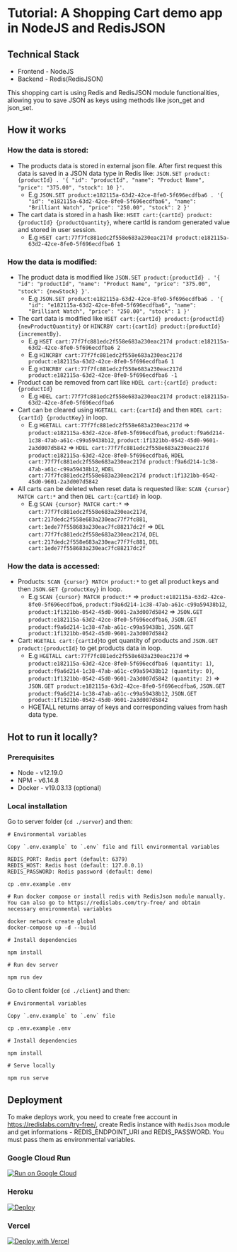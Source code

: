 # Tutorial: A Shopping Cart demo app in NodeJS and RedisJSON

## Technical Stack

- Frontend - NodeJS
- Backend - Redis(RedisJSON)

This shopping cart is using Redis and RedisJSON module functionalities, allowing you to save JSON as keys using methods like json_get and json_set.


## How it works

### How the data is stored:
* The products data is stored in external json file. After first request this data is saved in a JSON data type in Redis like: `JSON.SET product:{productId} . '{ "id": "productId", "name": "Product Name", "price": "375.00", "stock": 10 }'`.
    * E.g `JSON.SET product:e182115a-63d2-42ce-8fe0-5f696ecdfba6 . '{ "id": "e182115a-63d2-42ce-8fe0-5f696ecdfba6", "name": "Brilliant Watch", "price": "250.00", "stock": 2 }'`
* The cart data is stored in a hash like: `HSET cart:{cartId} product:{productId} {productQuantity}`, where cartId is random generated value and stored in user session.
    * E.g `HSET cart:77f7fc881edc2f558e683a230eac217d product:e182115a-63d2-42ce-8fe0-5f696ecdfba6 1`

### How the data is modified:
* The product data is modified like `JSON.SET product:{productId} . '{ "id": "productId", "name": "Product Name", "price": "375.00", "stock": {newStock} }'`.
    * E.g `JSON.SET product:e182115a-63d2-42ce-8fe0-5f696ecdfba6 . '{ "id": "e182115a-63d2-42ce-8fe0-5f696ecdfba6", "name": "Brilliant Watch", "price": "250.00", "stock": 1 }'`
* The cart data is modified like `HSET cart:{cartId} product:{productId} {newProductQuantity}` or `HINCRBY cart:{cartId} product:{productId} {incrementBy}`.
    * E.g `HSET cart:77f7fc881edc2f558e683a230eac217d product:e182115a-63d2-42ce-8fe0-5f696ecdfba6 2`
    * E.g `HINCRBY cart:77f7fc881edc2f558e683a230eac217d product:e182115a-63d2-42ce-8fe0-5f696ecdfba6 1`
    * E.g `HINCRBY cart:77f7fc881edc2f558e683a230eac217d product:e182115a-63d2-42ce-8fe0-5f696ecdfba6 -1`
* Product can be removed from cart like `HDEL cart:{cartId} product:{productId}`
    * E.g `HDEL cart:77f7fc881edc2f558e683a230eac217d product:e182115a-63d2-42ce-8fe0-5f696ecdfba6`
* Cart can be cleared using `HGETALL cart:{cartId}` and then `HDEL cart:{cartId} {productKey}` in loop.
    * E.g `HGETALL cart:77f7fc881edc2f558e683a230eac217d` => `product:e182115a-63d2-42ce-8fe0-5f696ecdfba6`, `product:f9a6d214-1c38-47ab-a61c-c99a59438b12`, `product:1f1321bb-0542-45d0-9601-2a3d007d5842` => `HDEL cart:77f7fc881edc2f558e683a230eac217d product:e182115a-63d2-42ce-8fe0-5f696ecdfba6`, `HDEL cart:77f7fc881edc2f558e683a230eac217d product:f9a6d214-1c38-47ab-a61c-c99a59438b12`, `HDEL cart:77f7fc881edc2f558e683a230eac217d product:1f1321bb-0542-45d0-9601-2a3d007d5842`
* All carts can be deleted when reset data is requested like: `SCAN {cursor} MATCH cart:*` and then `DEL cart:{cartId}` in loop.
    * E.g `SCAN {cursor} MATCH cart:*` => `cart:77f7fc881edc2f558e683a230eac217d`, `cart:217dedc2f558e683a230eac77f7fc881`, `cart:1ede77f558683a230eac7fc88217dc2f` => `DEL cart:77f7fc881edc2f558e683a230eac217d`, `DEL cart:217dedc2f558e683a230eac77f7fc881`, `DEL cart:1ede77f558683a230eac7fc88217dc2f` 

### How the data is accessed:
* Products: `SCAN {cursor} MATCH product:*` to get all product keys and then `JSON.GET {productKey}` in loop.
    * E.g `SCAN {cursor} MATCH product:*` => `product:e182115a-63d2-42ce-8fe0-5f696ecdfba6`, `product:f9a6d214-1c38-47ab-a61c-c99a59438b12`, `product:1f1321bb-0542-45d0-9601-2a3d007d5842` => `JSON.GET product:e182115a-63d2-42ce-8fe0-5f696ecdfba6`, `JSON.GET product:f9a6d214-1c38-47ab-a61c-c99a59438b1`, `JSON.GET product:1f1321bb-0542-45d0-9601-2a3d007d5842`
* Cart: `HGETALL cart:{cartId}`to get quantity of products and `JSON.GET product:{productId}` to get products data in loop.
    * E.g `HGETALL cart:77f7fc881edc2f558e683a230eac217d`  => `product:e182115a-63d2-42ce-8fe0-5f696ecdfba6 (quantity: 1)`, `product:f9a6d214-1c38-47ab-a61c-c99a59438b12 (quantity: 0)`, `product:1f1321bb-0542-45d0-9601-2a3d007d5842 (quantity: 2)` => `JSON.GET product:e182115a-63d2-42ce-8fe0-5f696ecdfba6`, `JSON.GET product:f9a6d214-1c38-47ab-a61c-c99a59438b12`, `JSON.GET product:1f1321bb-0542-45d0-9601-2a3d007d5842`
    * HGETALL returns array of keys and corresponding values from hash data type.

## Hot to run it locally?

### Prerequisites

- Node - v12.19.0
- NPM - v6.14.8
- Docker - v19.03.13 (optional)

### Local installation

Go to server folder (`cd ./server`) and then:

```
# Environmental variables

Copy `.env.example` to `.env` file and fill environmental variables

REDIS_PORT: Redis port (default: 6379)
REDIS_HOST: Redis host (default: 127.0.0.1)
REDIS_PASSWORD: Redis password (default: demo)

cp .env.example .env

# Run docker compose or install redis with RedisJson module manually. You can also go to https://redislabs.com/try-free/ and obtain necessary environmental variables

docker network create global
docker-compose up -d --build

# Install dependencies

npm install

# Run dev server

npm run dev
```

Go to client folder (`cd ./client`) and then:

```
# Environmental variables

Copy `.env.example` to `.env` file

cp .env.example .env

# Install dependencies

npm install

# Serve locally

npm run serve
```

## Deployment

To make deploys work, you need to create free account in https://redislabs.com/try-free/, create Redis instance with `RedisJson` module and get informations - REDIS_ENDPOINT_URI and REDIS_PASSWORD. You must pass them as environmental variables.

### Google Cloud Run

[![Run on Google
Cloud](https://deploy.cloud.run/button.svg)](https://deploy.cloud.run/?git_repo=https://github.com/redis-developer/basic-redis-shopping-chart-nodejs.git)

### Heroku

[![Deploy](https://www.herokucdn.com/deploy/button.svg)](https://heroku.com/deploy)

### Vercel

[![Deploy with Vercel](https://vercel.com/button)](https://vercel.com/new/git/external?repository-url=https://github.com/redis-developer/basic-redis-shopping-chart-nodejs&env=REDIS_ENDPOINT_URI,REDIS_PASSWORD)
